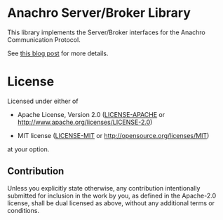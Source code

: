 # Anachro Server/Broker Library

This library implements the Server/Broker interfaces for the Anachro Communication Protocol.

See [this blog post](https://jamesmunns.com/blog/anachro-pc-001/) for more details.

# License

Licensed under either of

- Apache License, Version 2.0 ([LICENSE-APACHE](../LICENSE-APACHE) or
  http://www.apache.org/licenses/LICENSE-2.0)

- MIT license ([LICENSE-MIT](../LICENSE-MIT) or http://opensource.org/licenses/MIT)

at your option.

## Contribution

Unless you explicitly state otherwise, any contribution intentionally submitted
for inclusion in the work by you, as defined in the Apache-2.0 license, shall be
dual licensed as above, without any additional terms or conditions.
